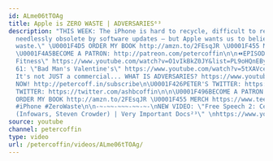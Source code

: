 ```yaml
---
id: ALme06tTOAg
title: Apple is ZERO WASTE | ADVERSARIES⁶³
description: "THIS WEEK: The iPhone is hard to recycle, difficult to repair, and rendered
  needlessly obsolete by software updates — but Apple wants us to believe it's \"zero
  waste.\" \U0001F4D5 ORDER MY BOOK http://amzn.to/2FEsqJR \U0001F455 MERCH https://www.teepublic.com/stores/peter-coffin
  \U0001F4A5BECOME A PATRON: http://patreon.com/petercoffin\n\n⏪EPISODE 62: \"Planet
  Fitness\" https://www.youtube.com/watch?v=O1vIkBkZ0JY&list=PL9oHQnEByWyXeSTT3Vm3oyTR-e3Tg0Vj0\n⏪EPISODE
  61: \"Bad Man's Valentine's\" https://www.youtube.com/watch?v=5tXAVceTZ-g&list=PL9oHQnEByWyXeSTT3Vm3oyTR-e3Tg0Vj0\n\n❓
  It's not JUST a commercial... WHAT IS ADVERSARIES? https://www.youtube.com/watch?v=eiyOLXfOin4&index=3&list=PL9oHQnEByWyXeSTT3Vm3oyTR-e3Tg0Vj0\n\n*************************\n\n\U0001F4FASubscribe
  NOW! http://petercoff.in/subscribe\n\U0001F426PETER'S TWITTER: https://twitter.com/petercoffin\n\U0001F426ASHLEIGH'S
  TWITTER: https://twitter.com/ashbcoffin\n\n\U0001F496BECOME A PATRON http://patreon.com/petercoffin\n\U0001F4D5
  ORDER MY BOOK http://amzn.to/2FEsqJR \U0001F455 MERCH https://www.teepublic.com/stores/peter-coffin\n\n***************\n\n#Apple
  #iPhone #ZeroWaste\n\n-~-~~-~~~-~~-~-\nNEW VIDEO: \"Free Speech 2: Censorship Boogaloo
  (Infowars, Steven Crowder) | Very Important Docs²³\" \nhttps://www.youtube.com/watch?v=SlFdykutQ0g&list=PL9oHQnEByWyXObkJN9YYQS9hxBjpN8RLG\n-~-~~-~~~-~~-~-"
source: youtube
channel: petercoffin
type: video
url: /petercoffin/videos/ALme06tTOAg/
---
```

